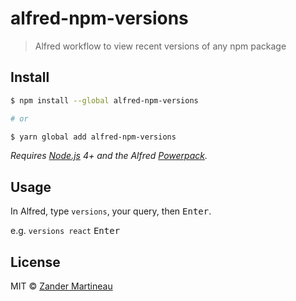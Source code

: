 # alfred-npm-versions

> Alfred workflow to view recent versions of any npm package

## Install

```sh
$ npm install --global alfred-npm-versions

# or

$ yarn global add alfred-npm-versions
```

_Requires [Node.js](https://nodejs.org) 4+ and the Alfred [Powerpack](https://www.alfredapp.com/powerpack/)._

## Usage

In Alfred, type `versions`, your query, then <kbd>Enter</kbd>.

e.g. `versions react` <kbd>Enter</kbd>

## License

MIT &copy; [Zander Martineau](https://zander.wtf)
